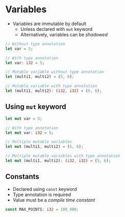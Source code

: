 # Variables

- Variables are immutable by default
  - Unless declared with `mut` keyword
  - Alternatively, variables can be *shadowed*

```rust
// Without type annotation
let var = 5;

// With type annotation
let var: i32 = 5;

// Mutable variable without type annotation
let (multi1, multi2) = (5, 6);

// Mutable variable with type annotation
let (multi1, multi2): (i32, i32) = (5, 6);
```

## Using `mut` keyword

```rust
let mut var = 5;

// With type annotation
let mut var: i32 = 5;

// Multiple mutable variables
let mut (multi1, multi2) = (5, 6);

// Multiple mutable variables with type annotation
let mut (multi1, multi2): (i32, i32) = (5, 6);
```

## Constants

- Declared using `const` keyword
- Type annotation is required
- Value must be a *compile time constant*

```rust
const MAX_POINTS: i32 = 100_000;
```
